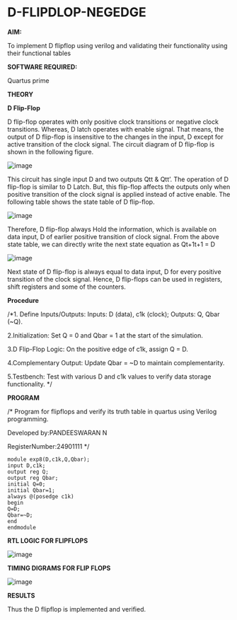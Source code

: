 # D-FLIPDLOP-NEGEDGE

**AIM:**

To implement  D flipflop using verilog and validating their functionality using their functional tables

**SOFTWARE REQUIRED:**

Quartus prime

**THEORY**

**D Flip-Flop**

D flip-flop operates with only positive clock transitions or negative clock transitions. Whereas, D latch operates with enable signal. That means, the output of D flip-flop is insensitive to the changes in the input, D except for active transition of the clock signal. The circuit diagram of D flip-flop is shown in the following figure.

![image](https://github.com/naavaneetha/D-FLIPDLOP-NEGEDGE/assets/154305477/48c81fe8-bc3f-40e7-95e2-519fc155ad51)

This circuit has single input D and two outputs Qtt & Qtt’. The operation of D flip-flop is similar to D Latch. But, this flip-flop affects the outputs only when positive transition of the clock signal is applied instead of active enable. The following table shows the state table of D flip-flop.

![image](https://github.com/naavaneetha/D-FLIPDLOP-NEGEDGE/assets/154305477/e5f3fda7-68ec-4a3a-a0a4-cf6f9cc4ab55)

Therefore, D flip-flop always Hold the information, which is available on data input, D of earlier positive transition of clock signal. From the above state table, we can directly write the next state equation as Qt+1t+1 = D

![image](https://github.com/naavaneetha/D-FLIPDLOP-NEGEDGE/assets/154305477/8592c0d8-2917-4142-91b9-d6c30dd891d2)

Next state of D flip-flop is always equal to data input, D for every positive transition of the clock signal. Hence, D flip-flops can be used in registers, shift registers and some of the counters.

**Procedure**

/*1. Define Inputs/Outputs: Inputs: D (data), c1k (clock); Outputs: Q, Qbar (~Q).

2.Initialization: Set Q = 0 and Qbar = 1 at the start of the simulation.

3.D Flip-Flop Logic: On the positive edge of c1k, assign Q = D.

4.Complementary Output: Update Qbar = ~D to maintain complementarity.

5.Testbench: Test with various D and c1k values to verify data storage functionality. */

**PROGRAM**

/* Program for flipflops and verify its truth table in quartus using Verilog programming.

Developed by:PANDEESWARAN N 

RegisterNumber:24901111
*/

```
module exp8(D,c1k,Q,Qbar);
input D,c1k;
output reg Q;
output reg Qbar;
initial Q=0;
initial Qbar=1;
always @(posedge c1k)
begin
Q=D;
Qbar=~D;
end
endmodule
```
**RTL LOGIC FOR FLIPFLOPS**

![image](https://github.com/user-attachments/assets/15f586e1-fcbf-4194-b549-6a6e8dc4d9fb)



**TIMING DIGRAMS FOR FLIP FLOPS**

![image](https://github.com/user-attachments/assets/372d4df8-05c8-413c-b206-59420c44ea95)



**RESULTS**

Thus the D flipflop is implemented and verified.
